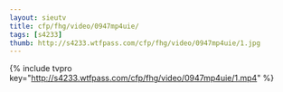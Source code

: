 ```yaml
--- 
layout: sieutv
title: cfp/fhg/video/0947mp4uie/
tags: [s4233]
thumb: http://s4233.wtfpass.com/cfp/fhg/video/0947mp4uie/1.jpg
---
```

{% include tvpro key="http://s4233.wtfpass.com/cfp/fhg/video/0947mp4uie/1.mp4" %} 

